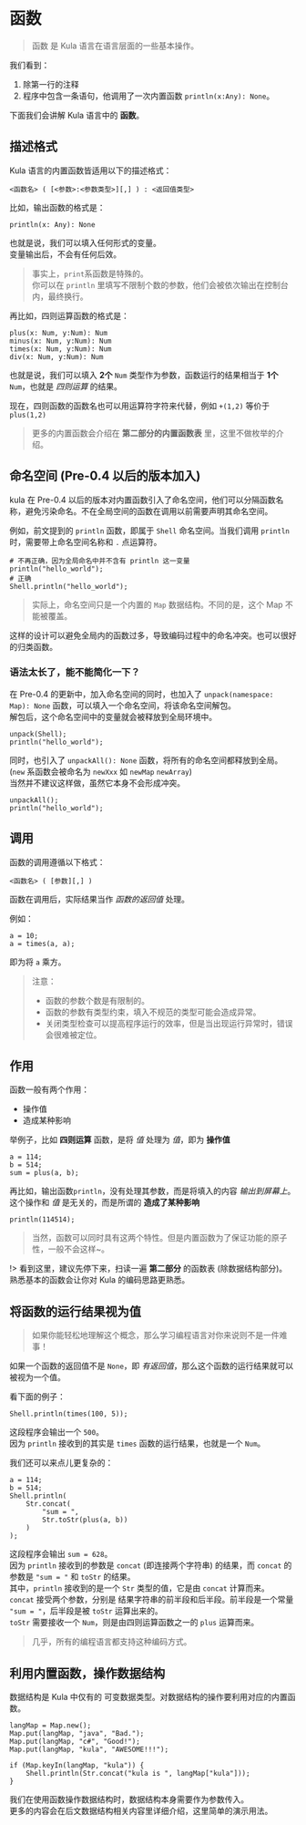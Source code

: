 # 函数
> 函数 是 Kula 语言在语言层面的一些基本操作。

我们看到：
1. 除第一行的注释
2. 程序中包含一条语句，他调用了一次内置函数 `println(x:Any): None`。

下面我们会讲解 Kula 语言中的 **函数**。

## 描述格式
Kula 语言的内置函数皆适用以下的描述格式：
```
<函数名> ( [<参数>:<参数类型>][,] ) : <返回值类型>
```

比如，输出函数的格式是：
```
println(x: Any): None
```
也就是说，我们可以填入任何形式的变量。    
变量输出后，不会有任何后效。

> 事实上，`print`系函数是特殊的。    
> 你可以在 `println` 里填写不限制个数的参数，他们会被依次输出在控制台内，最终换行。

再比如，四则运算函数的格式是：
```
plus(x: Num, y:Num): Num
minus(x: Num, y:Num): Num
times(x: Num, y:Num): Num
div(x: Num, y:Num): Num
```
也就是说，我们可以填入 **2个** `Num` 类型作为参数，函数运行的结果相当于 **1个** `Num`，也就是 *四则运算* 的结果。

现在，四则函数的函数名也可以用运算符字符来代替，例如 `+(1,2)` 等价于 `plus(1,2)`

> 更多的内置函数会介绍在 **第二部分的内置函数表** 里，这里不做枚举的介绍。

## 命名空间 (Pre-0.4 以后的版本加入)
kula 在 Pre-0.4 以后的版本对内置函数引入了命名空间，他们可以分隔函数名称，避免污染命名。不在全局空间的函数在调用以前需要声明其命名空间。

例如，前文提到的 `println` 函数，即属于 `Shell` 命名空间。当我们调用 `println` 时，需要带上命名空间名称和 `.` 点运算符。

```kula
# 不再正确，因为全局命名中并不含有 println 这一变量
println("hello_world");
# 正确
Shell.println("hello_world");
```

> 实际上，命名空间只是一个内置的 `Map` 数据结构。不同的是，这个 Map 不能被覆盖。

这样的设计可以避免全局内的函数过多，导致编码过程中的命名冲突。也可以很好的归类函数。

### 语法太长了，能不能简化一下？
在 Pre-0.4 的更新中，加入命名空间的同时，也加入了 `unpack(namespace: Map): None` 函数，可以填入一个命名空间，将该命名空间解包。  
解包后，这个命名空间中的变量就会被释放到全局环境中。
```kula
unpack(Shell);
println("hello_world");
```

同时，也引入了 `unpackAll(): None` 函数，将所有的命名空间都释放到全局。(`new` 系函数会被命名为 `newXxx` 如 `newMap` `newArray`)  
当然并不建议这样做，虽然它本身不会形成冲突。
```kula
unpackAll();
println("hello_world");
```

## 调用
函数的调用遵循以下格式：
```
<函数名> ( [参数][,] )
```
函数在调用后，实际结果当作 *函数的返回值* 处理。

例如：
```kula
a = 10;
a = times(a, a);
```
即为将 `a` 乘方。

> 注意：  
> + 函数的参数个数是有限制的。
> + 函数的参数有类型约束，填入不规范的类型可能会造成异常。
> + 关闭类型检查可以提高程序运行的效率，但是当出现运行异常时，错误会很难被定位。

## 作用
函数一般有两个作用：
+ 操作值
+ 造成某种影响

举例子，比如 **四则运算** 函数，是将 *值* 处理为 *值*，即为 **操作值**
```kula
a = 114;
b = 514;
sum = plus(a, b);
```

再比如，输出函数`println`，没有处理其参数，而是将填入的内容 *输出到屏幕上*。   
这个操作和 *值* 是无关的，而是所谓的 **造成了某种影响**
```kula
println(114514);
```

> 当然，函数可以同时具有这两个特性。但是内置函数为了保证功能的原子性，一般不会这样~。

!> 看到这里，建议先停下来，扫读一遍 **第二部分** 的函数表 (除数据结构部分)。    
熟悉基本的函数会让你对 Kula 的编码思路更熟悉。

## 将函数的运行结果视为值
> 如果你能轻松地理解这个概念，那么学习编程语言对你来说则不是一件难事！

如果一个函数的返回值不是 `None`，即 *有返回值*，那么这个函数的运行结果就可以被视为一个值。

看下面的例子：
```kula
Shell.println(times(100, 5));
```
这段程序会输出一个 `500`。    
因为 `println` 接收到的其实是 `times` 函数的运行结果，也就是一个 `Num`。

我们还可以来点儿更复杂的：
```kula
a = 114;
b = 514;
Shell.println(
    Str.concat(
        "sum = ", 
        Str.toStr(plus(a, b))
    )
);
```

这段程序会输出 `sum = 628`。    
因为 `println` 接收到的参数是 `concat` (即连接两个字符串) 的结果，而 `concat` 的参数是 `"sum = "` 和 `toStr` 的结果。   
其中，`println` 接收到的是一个 `Str` 类型的值，它是由 `concat` 计算而来。    
`concat` 接受两个参数，分别是 结果字符串的前半段和后半段。前半段是一个常量 `"sum = "`，后半段是被 `toStr` 运算出来的。    
`toStr` 需要接收一个 `Num`，则是由四则运算函数之一的 `plus` 运算而来。

> 几乎，所有的编程语言都支持这种编码方式。

## 利用内置函数，操作数据结构
数据结构是 Kula 中仅有的 可变数据类型。对数据结构的操作要利用对应的内置函数。

```kula
langMap = Map.new();
Map.put(langMap, "java", "Bad.");
Map.put(langMap, "c#", "Good!");
Map.put(langMap, "kula", "AWESOME!!!");

if (Map.keyIn(langMap, "kula")) {
    Shell.println(Str.concat("kula is ", langMap["kula"]));
}
```

我们在使用函数操作数据结构时，数据结构本身需要作为参数传入。   
更多的内容会在后文数据结构相关内容里详细介绍，这里简单的演示用法。